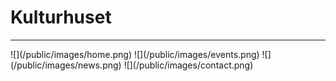 # Kulturhuset
<hr>
![](/public/images/home.png)
![](/public/images/events.png)
![](/public/images/news.png)
![](/public/images/contact.png)

